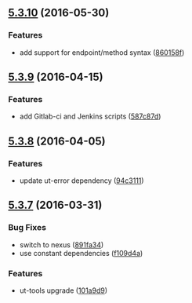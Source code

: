<a name="5.3.10"></a>
## [5.3.10](https://git.softwaregroup-bg.com/ut5/ut-port-script/compare/v5.3.9...v5.3.10) (2016-05-30)


### Features

* add support for endpoint/method syntax ([860158f](https://git.softwaregroup-bg.com/ut5/ut-port-script/commit/860158f))



<a name="5.3.9"></a>
## [5.3.9](https://git.softwaregroup-bg.com/ut5/ut-port-script/compare/v5.3.8...v5.3.9) (2016-04-15)


### Features

* add Gitlab-ci and Jenkins scripts ([587c87d](https://git.softwaregroup-bg.com/ut5/ut-port-script/commit/587c87d))



<a name="5.3.8"></a>
## [5.3.8](https://git.softwaregroup-bg.com/ut5/ut-port-script/compare/v5.3.7...v5.3.8) (2016-04-05)


### Features

* update ut-error dependency ([94c3111](https://git.softwaregroup-bg.com/ut5/ut-port-script/commit/94c3111))



<a name="5.3.7"></a>
## [5.3.7](https://git.softwaregroup-bg.com/ut5/ut-port-script/compare/v5.3.5...v5.3.7) (2016-03-31)


### Bug Fixes

* switch to nexus ([891fa34](https://git.softwaregroup-bg.com/ut5/ut-port-script/commit/891fa34))
* use constant dependencies ([f109d4a](https://git.softwaregroup-bg.com/ut5/ut-port-script/commit/f109d4a))

### Features

* ut-tools upgrade ([101a9d9](https://git.softwaregroup-bg.com/ut5/ut-port-script/commit/101a9d9))



